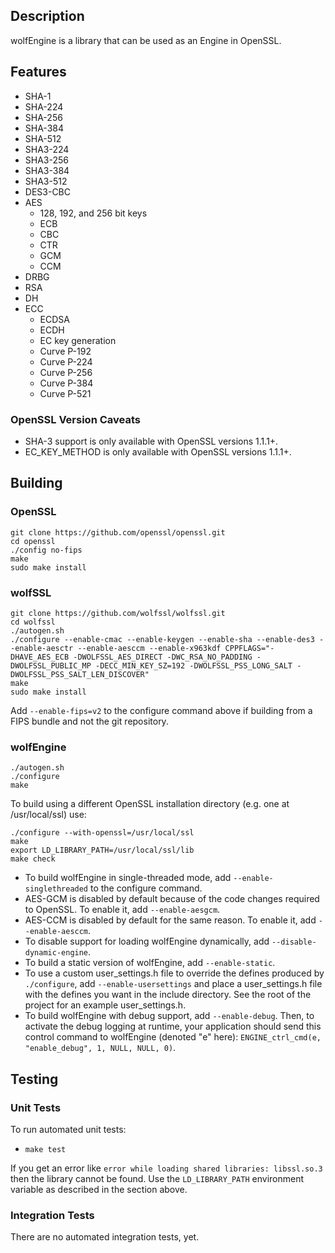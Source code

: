 
## Description

wolfEngine is a library that can be used as an Engine in OpenSSL.

## Features

* SHA-1
* SHA-224
* SHA-256
* SHA-384
* SHA-512
* SHA3-224
* SHA3-256
* SHA3-384
* SHA3-512
* DES3-CBC
* AES
    * 128, 192, and 256 bit keys
    * ECB
    * CBC
    * CTR
    * GCM
    * CCM
* DRBG
* RSA
* DH
* ECC
    * ECDSA
    * ECDH
    * EC key generation
    * Curve P-192
    * Curve P-224
    * Curve P-256
    * Curve P-384
    * Curve P-521

### OpenSSL Version Caveats

* SHA-3 support is only available with OpenSSL versions 1.1.1+.
* EC_KEY_METHOD is only available with OpenSSL versions 1.1.1+.

## Building

### OpenSSL

```
git clone https://github.com/openssl/openssl.git
cd openssl
./config no-fips
make
sudo make install
```

### wolfSSL

```
git clone https://github.com/wolfssl/wolfssl.git
cd wolfssl
./autogen.sh
./configure --enable-cmac --enable-keygen --enable-sha --enable-des3 --enable-aesctr --enable-aesccm --enable-x963kdf CPPFLAGS="-DHAVE_AES_ECB -DWOLFSSL_AES_DIRECT -DWC_RSA_NO_PADDING -DWOLFSSL_PUBLIC_MP -DECC_MIN_KEY_SZ=192 -DWOLFSSL_PSS_LONG_SALT -DWOLFSSL_PSS_SALT_LEN_DISCOVER"
make
sudo make install
```

Add `--enable-fips=v2` to the configure command above if building from a FIPS bundle and not the git repository.

### wolfEngine

```
./autogen.sh
./configure
make
```

To build using a different OpenSSL installation directory (e.g. one at /usr/local/ssl) use:

```
./configure --with-openssl=/usr/local/ssl
make
export LD_LIBRARY_PATH=/usr/local/ssl/lib
make check
```

* To build wolfEngine in single-threaded mode, add `--enable-singlethreaded` to the configure command.
* AES-GCM is disabled by default because of the code changes required to OpenSSL. To enable it, add `--enable-aesgcm`.
* AES-CCM is disabled by default for the same reason. To enable it, add `--enable-aesccm`.
* To disable support for loading wolfEngine dynamically, add `--disable-dynamic-engine`.
* To build a static version of wolfEngine, add `--enable-static`.
* To use a custom user_settings.h file to override the defines produced by `./configure`, add `--enable-usersettings` and place a user_settings.h file with the defines you want in the include directory. See the root of the project for an example user_settings.h.
* To build wolfEngine with debug support, add `--enable-debug`. Then, to activate the debug logging at runtime, your application should send this control command to wolfEngine (denoted "e" here): `ENGINE_ctrl_cmd(e, "enable_debug", 1, NULL, NULL, 0)`.

## Testing

### Unit Tests
To run automated unit tests:

* `make test`

If you get an error like `error while loading shared libraries: libssl.so.3` then the library cannot be found. Use the `LD_LIBRARY_PATH` environment variable as described in the section above.

### Integration Tests
There are no automated integration tests, yet.
